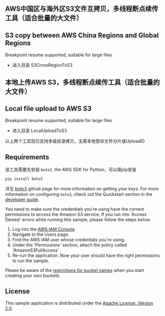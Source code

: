 ## AWS中国区与海外区S3文件互拷贝，多线程断点续传工具（适合批量的大文件）
## S3 copy between AWS China Regions and Global Regions
Breakpoint resume supported, suitable for large files
* 进入目录 S3CrossRegionToS3


## 本地上传AWS S3，多线程断点续传工具（适合批量的大文件）
## Local file upload to AWS S3
Breakpoint resume supported, suitable for large files
* 进入目录 LocalUploadToS3

 以上两个工具现已支持多级目录拷贝，无需本地暂存文件分片或UploadID

## Requirements

该工具需要先安装 `boto3`, the AWS SDK for Python，可以用pip安装

    pip install boto3

详见 [boto3](https://github.com/boto/boto3) github page
for more information on getting your keys. For more information on configuring `boto3`,
check out the Quickstart section in the [developer guide](https://boto3.readthedocs.org/en/latest/guide/quickstart.html).

You need to make sure the credentials you're using have the correct permissions to access the Amazon S3
service. If you run into 'Access Denied' errors while running this sample, please follow the steps below.

1. Log into the [AWS IAM Console](https://console.aws.amazon.com/iam/home)
2. Navigate to the Users page.
3. Find the AWS IAM user whose credentials you're using.
4. Under the 'Permissions' section, attach the policy called 'AmazonS3FullAccess'
5. Re-run the application. Now your user should have the right permissions to run the sample.

Please be aware of the [restrictions for bucket names](http://docs.aws.amazon.com/AmazonS3/latest/dev/BucketRestrictions.html) when you start creating your own buckets.

## License

This sample application is distributed under the
[Apache License, Version 2.0](http://www.apache.org/licenses/LICENSE-2.0).
